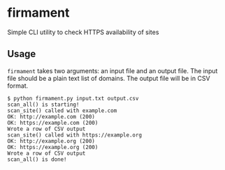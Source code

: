 # firmament
Simple CLI utility to check HTTPS availability of sites

## Usage

`firmament` takes two arguments: an input file and an output file. The input file should be a plain text list of domains. The output file will be in CSV format.

```shell
$ python firmament.py input.txt output.csv
scan_all() is starting!
scan_site() called with example.com
OK: http://example.com (200)
OK: https://example.com (200)
Wrote a row of CSV output
scan_site() called with https://example.org
OK: http://example.org (200)
OK: https://example.org (200)
Wrote a row of CSV output
scan_all() is done!
```
